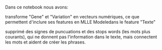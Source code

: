 Dans ce notebook nous avons: 

transforme "Gene" et "Variation" en vecteurs numériques, ce que permettent d'inclure ses features en MLLE Modeledans le feature "Texte"

supprimé des signes de puncuations et des stops words (les mots plus courants), qui ne donnent pas l'information dans le texte, mais connectent les mots et aident de créer les phrases.
